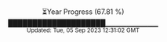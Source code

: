 <p align="center">
⏳Year Progress (67.81 %) <br>
████████████████████▁▁▁▁▁▁▁▁▁▁ <br>
<sub>Updated: Tue, 05 Sep 2023 12:31:02 GMT</sub>
</p>

